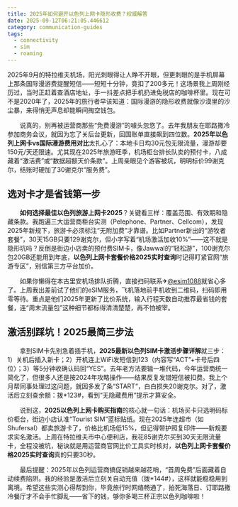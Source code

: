 ```yaml
---
title: 2025年如何避开以色列上网卡隐形收费？权威解答
date: 2025-09-12T06:21:05.446612
category: communication-guides
tags:
  - connectivity
  - sim
  - roaming
---
```


2025年9月的特拉维夫机场，阳光刺眼得让人睁不开眼，但更刺眼的是手机屏幕上那条国际漫游费提醒短信——短短十分钟，竟扣了200多元！这场景我上周刚经历过，当时正赶着查酒店地址，手一抖差点把手机扔进免税店的咖啡杯里。现在可不是2020年了，2025年的旅行者早该知道：国际漫游的隐形收费就像沙漠里的沙尘暴，来得悄无声息却能瞬间掏空钱包。

　　说真的，别再被运营商那些“免费漫游”的噱头忽悠了。去年我朋友在耶路撒冷参加商务会议，就因为忘了关后台更新，回国账单直接飙到四位数。**2025年以色列上网卡vs国际漫游费用对比**太扎心了：本地卡日均30元包无限流量，漫游却要150元/天还限速。尤其现在2025年旅游旺季，机场柜台排长队卖的预付卡，八成藏着“激活费”或“数据超额天价条款”。上周亲眼见个游客被坑，明明标价99谢克尔，结账时硬加了30谢克尔“服务费”。

## 选对卡才是省钱第一步

　　**如何选择最佳以色列旅游上网卡2025**？关键看三样：覆盖范围、有效期和隐藏条款。我跑遍三大运营商柜台实测（Pelephone、Partner、Cellcom），发现2025年新规下，旅游卡必须标注“无附加费”才靠谱。比如Partner新出的“游牧者套餐”，30天15GB只要129谢克尔，但小字写着“机场激活加收10%”——这不就是隐形坑吗？反倒是街边小店卖的预付费SIM卡，像Jawwal的“轻松游”，100谢克尔包20GB还能用到年底，**以色列上网卡套餐价格2025实时查询**时记得盯紧官网“旅游专区”，别信第三方平台加价。

　　如果你懒得在本古里安机场排队折腾，直接扫码联系✈[@esim1088](https://t.me/s/esim1088)就省心多了。上周我出差前试了他们的eSIM服务，飞机落地前手机收到二维码，扫码即用零等待。重点是他们2025年更新了比价系统，输入行程天数自动推荐最省钱的套餐，连“周末流量包”这种细节都标得清清楚楚，再不怕被宰。

## 激活别踩坑！2025最简三步法

　　拿到SIM卡先别急着插手机，**2025最新以色列SIM卡激活步骤详解**就三步：1）关机后插入新卡；2）开机连上WiFi发短信到123（内容写“ACT”+卡号后四位）；3）等5分钟收确认码回“YES”。去年老方法要输一堆代码，今年运营商统一简化了，但很多人还是按2024年攻略操作——结果反复发错短信被扣费。我上个月帮同事处理过这问题，就因多发了条“START”，白白损失20谢克尔。对了，激活后立刻查余额：拨*123#，看到“无隐藏费用”提示才算安全。

　　说到这，**2025以色列上网卡购买指南**的核心就一句话：机场买卡只选明码标价柜台，街边小店认准“Tourist SIM”蓝标贴纸。现在2025年连超市（如Shufersal）都卖旅游卡了，价格比机场低15%，但记得带护照复印件——新规要求实名激活。上周在特拉维夫市中心便利店，我花85谢克尔买到30天无限流量卡，全程没被坑，秘诀就是用运营商官网比价工具实时核对，**以色列上网卡套餐价格2025实时查询**真的只要30秒。

　　最后提醒：2025年以色列运营商搞促销越来越花哨，“首周免费”后面藏着自动续费陷阱。我的经验是激活后立刻关自动充值（拨*144#），这样就能稳稳用到离境。希望这些实测心得帮到你，毕竟旅行时网络畅通了，拍死海落日、订耶路撒冷餐厅才不会手忙脚乱——省下的钱，够你多喝三杯正宗以色列咖啡啦！